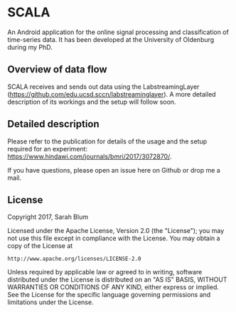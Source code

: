 # SCALA

An Android application for the online signal processing and classification of time-series data. 
It has been developed at the University of Oldenburg during my PhD. 

## Overview of data flow
SCALA receives and sends out data using the LabstreamingLayer (https://github.com/edu.ucsd.sccn/labstreaminglayer).
A more detailed description of its workings and the setup will follow soon.


## Detailed description
Please refer to the publication for details of the usage and the setup required for an experiment: https://www.hindawi.com/journals/bmri/2017/3072870/.

If you have questions, please open an issue here on Github or drop me a mail.



## License

Copyright 2017,  Sarah Blum

Licensed under the Apache License, Version 2.0 (the "License");
you may not use this file except in compliance with the License.
You may obtain a copy of the License at

    http://www.apache.org/licenses/LICENSE-2.0

Unless required by applicable law or agreed to in writing, software
distributed under the License is distributed on an "AS IS" BASIS,
WITHOUT WARRANTIES OR CONDITIONS OF ANY KIND, either express or implied.
See the License for the specific language governing permissions and
limitations under the License.
